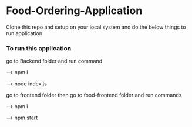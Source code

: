# Food-Ordering-Application

Clone this repo and setup on your local system and do the below things to run application

### To run this application
go to Backend folder and run command 

--> npm i

--> node index.js

go to frontend folder then go to food-frontend folder and run commands

--> npm i

--> npm start



